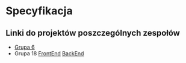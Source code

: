 # Specyfikacja

## Linki do projektów poszczególnych zespołów
 - [Grupa 6](https://github.com/Nipawuzu/PetShare)
 - Grupa 18 [FrontEnd](https://github.com/AutomataTheoryEnjoyers/PetShareFrontEnd) [BackEnd](https://github.com/AutomataTheoryEnjoyers/PetShareBackEnd)
